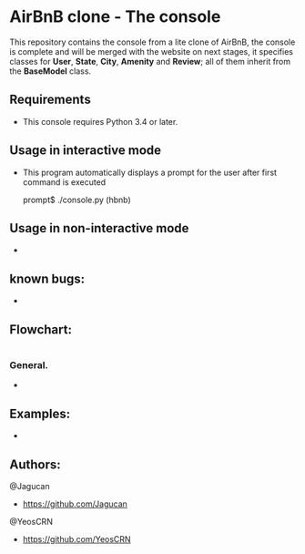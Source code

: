 # AirBnB clone - The console

This repository contains the console from a lite clone of AirBnB, the console is complete and will be merged with the website on next stages, it specifies classes for <b>User</b>, <b>State</b>, <b>City</b>, <b>Amenity</b> and <b>Review</b>; all of them inherit from the <b>BaseModel</b> class.

## Requirements

* This console requires Python 3.4 or later.

## Usage in interactive mode

* This program automatically displays a prompt for the user after first command is executed

    prompt$ ./console.py
    (hbnb)

## Usage in non-interactive mode

*

## known bugs:

* 

## Flowchart:

<img src=""/>

### General.

* 

## Examples:

* 

## Authors:

@Jagucan

- https://github.com/Jagucan

@YeosCRN

- https://github.com/YeosCRN
